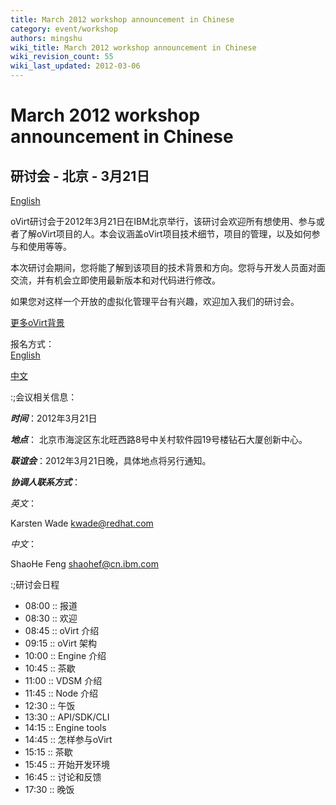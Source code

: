 ```yaml
---
title: March 2012 workshop announcement in Chinese
category: event/workshop
authors: mingshu
wiki_title: March 2012 workshop announcement in Chinese
wiki_revision_count: 55
wiki_last_updated: 2012-03-06
---
```


# March 2012 workshop announcement in Chinese

## 研讨会 - 北京 - 3月21日

[English](/2012/02/03/ovirt-beijing-workshop/)

oVirt研讨会于2012年3月21日在IBM北京举行，该研讨会欢迎所有想使用、参与或者了解oVirt项目的人。本会议涵盖oVirt项目技术细节，项目的管理，以及如何参与和使用等等。

本次研讨会期间，您将能了解到该项目的技术背景和方向。您将与开发人员面对面交流，并有机会立即使用最新版本和对代码进行修改。

如果您对这样一个开放的虚拟化管理平台有兴趣，欢迎加入我们的研讨会。

[更多oVirt背景](http://ovirt.org/wiki/OVirt_home_in_Chinese)

报名方式：  
[English](/2012/02/03/ovirt-beijing-workshop/)

[中文](http://ovirt.org/wiki/OVirt_Invitation_Beijing2012_Chinese)

:;会议相关信息：

***时间***：2012年3月21日

***地点***： 北京市海淀区东北旺西路8号中关村软件园19号楼钻石大厦创新中心。

***联谊会***：2012年3月21日晚，具体地点将另行通知。

***协调人联系方式***：

*英文*：

Karsten Wade kwade@redhat.com

*中文*：

ShaoHe Feng shaohef@cn.ibm.com

:;研讨会日程

*   08:00 :: 报道
*   08:30 :: 欢迎
*   08:45 :: oVirt 介绍
*   09:15 :: oVirt 架构
*   10:00 :: Engine 介绍
*   10:45 :: 茶歇
*   11:00 :: VDSM 介绍
*   11:45 :: Node 介绍
*   12:30 :: 午饭
*   13:30 :: API/SDK/CLI
*   14:15 :: Engine tools
*   14:45 :: 怎样参与oVirt
*   15:15 :: 茶歇
*   15:45 :: 开始开发环境
*   16:45 :: 讨论和反馈
*   17:30 :: 晚饭
